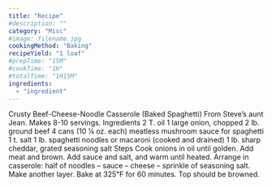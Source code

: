 ```yaml
---
title: "Recipe"
#description: ""
category: "Misc"
#image: filename.jpg
cookingMethod: "Baking"
recipeYield: "1 loaf"
#prepTime: "15M"
#cookTime: "1H"
#totalTime: "1H15M"
ingredients:
  - "ingredient"
---
```


Crusty Beef-Cheese-Noodle Casserole (Baked Spaghetti)
From Steve’s aunt Jean. Makes 8-10 servings.
Ingredients
2 T. oil
1 large onion, chopped
2 lb. ground beef
4 cans (10 ¼ oz. each) meatless mushroom sauce for spaghetti
1 t. salt
1 lb. spaghetti noodles or macaroni (cooked and drained)
1 lb. sharp cheddar, grated
seasoning salt
Steps
Cook onions in oil until golden. Add meat and brown.
Add sauce and salt, and warm until heated.
Arrange in casserole: half of noodles – sauce – cheese – sprinkle of seasoning salt.
Make another layer.
Bake at 325℉ for 60 minutes. Top should be browned.
